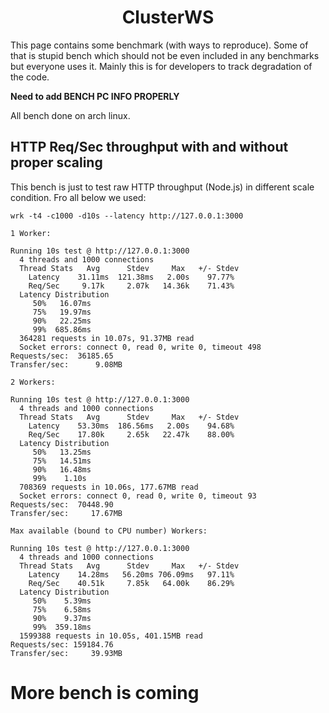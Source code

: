 <h1 align="center">ClusterWS</h1>

This page contains some benchmark (with ways to reproduce). Some of that is stupid bench which should not be even included in any benchmarks but everyone uses it. Mainly this is for developers to track degradation of the code.

**Need to add BENCH PC INFO PROPERLY**

All bench done on arch linux.

## HTTP Req/Sec throughput with and without proper scaling 

This bench is just to test raw HTTP throughput (Node.js) in different scale condition. Fro all below we used:

```
wrk -t4 -c1000 -d10s --latency http://127.0.0.1:3000
```

```
1 Worker: 

Running 10s test @ http://127.0.0.1:3000
  4 threads and 1000 connections
  Thread Stats   Avg      Stdev     Max   +/- Stdev
    Latency    31.11ms  121.38ms   2.00s    97.77%
    Req/Sec     9.17k     2.07k   14.36k    71.43%
  Latency Distribution
     50%   16.07ms
     75%   19.97ms
     90%   22.25ms
     99%  685.86ms
  364281 requests in 10.07s, 91.37MB read
  Socket errors: connect 0, read 0, write 0, timeout 498
Requests/sec:  36185.65
Transfer/sec:      9.08MB
```

```
2 Workers:

Running 10s test @ http://127.0.0.1:3000
  4 threads and 1000 connections
  Thread Stats   Avg      Stdev     Max   +/- Stdev
    Latency    53.30ms  186.56ms   2.00s    94.68%
    Req/Sec    17.80k     2.65k   22.47k    88.00%
  Latency Distribution
     50%   13.25ms
     75%   14.51ms
     90%   16.48ms
     99%    1.10s 
  708369 requests in 10.06s, 177.67MB read
  Socket errors: connect 0, read 0, write 0, timeout 93
Requests/sec:  70448.90
Transfer/sec:     17.67MB
```

```
Max available (bound to CPU number) Workers:

Running 10s test @ http://127.0.0.1:3000
  4 threads and 1000 connections
  Thread Stats   Avg      Stdev     Max   +/- Stdev
    Latency    14.28ms   56.20ms 706.09ms   97.11%
    Req/Sec    40.51k     7.85k   64.00k    86.29%
  Latency Distribution
     50%    5.39ms
     75%    6.58ms
     90%    9.37ms
     99%  359.18ms
  1599388 requests in 10.05s, 401.15MB read
Requests/sec: 159184.76
Transfer/sec:     39.93MB
```


# More bench is coming
